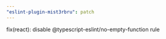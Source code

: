 ```yaml
---
"eslint-plugin-mist3rbru": patch
---
```


fix(react): disable @typescript-eslint/no-empty-function rule
